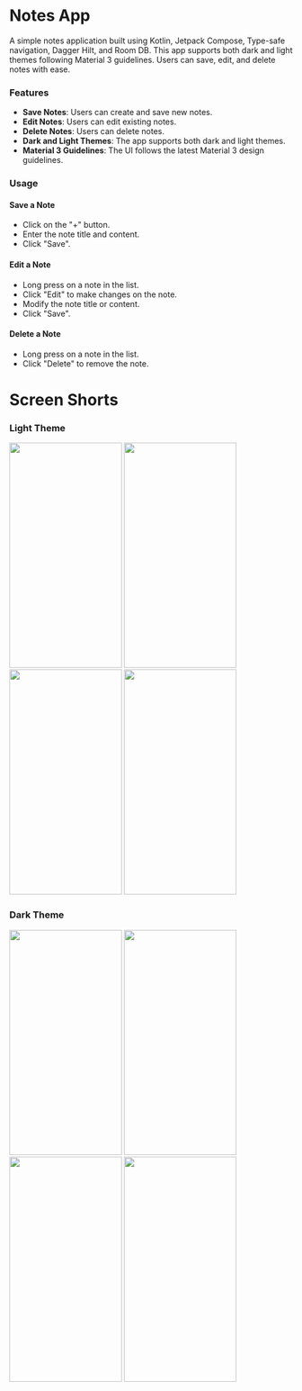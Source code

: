 # Notes App

A simple notes application built using Kotlin, Jetpack Compose, Type-safe navigation, Dagger Hilt, and Room DB. This app supports both dark and light themes following Material 3 guidelines. Users can save, edit, and delete notes with ease.

### Features

* **Save Notes**: Users can create and save new notes.
* **Edit Notes**: Users can edit existing notes.
* **Delete Notes**: Users can delete notes.
* **Dark and Light Themes**: The app supports both dark and light themes.
* **Material 3 Guidelines**: The UI follows the latest Material 3 design guidelines.

### Usage
#### Save a Note
* Click on the "+" button.
* Enter the note title and content.
* Click "Save".

#### Edit a Note
* Long press on a note in the list.
* Click "Edit" to make changes on the note.
* Modify the note title or content.
* Click "Save".
  
#### Delete a Note
* Long press on a note in the list.
* Click "Delete" to remove the note.

# Screen Shorts

### Light Theme
<img src="https://github.com/user-attachments/assets/f461f09d-8424-48eb-8225-b2de85d64da1" width="200" height="400" />
<img src="https://github.com/user-attachments/assets/c5378f4a-adba-4fed-9db0-4a10a0b98f3a" width="200" height="400" />
<img src="https://github.com/user-attachments/assets/830b76a1-3d1c-4715-a985-a2438437789c" width="200" height="400" />
<img src="https://github.com/user-attachments/assets/9f7d140f-90ac-455d-96ba-047508b61cdb" width="200" height="400" />

### Dark Theme
<img src="https://github.com/user-attachments/assets/ee621073-3d41-450b-afba-b78c8f646cb2" width="200" height="400" />
<img src="https://github.com/user-attachments/assets/2c7c074d-9395-4cb1-b68c-623dd697b295" width="200" height="400" />
<img src="https://github.com/user-attachments/assets/c7415f34-b29a-455d-8659-907881b4cee3" width="200" height="400" />
<img src="https://github.com/user-attachments/assets/bb38abf3-fafb-4b4e-9f7e-1b84268bbab0" width="200" height="400" />
